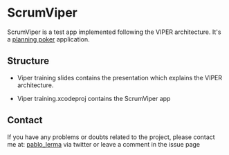 # ScrumViper

ScrumViper is a test app implemented following the VIPER architecture. It's a [planning poker](http://en.wikipedia.org/wiki/Planning_poker) application.

## Structure

- Viper training slides contains the presentation which explains the VIPER architecture.

- Viper training.xcodeproj contains the ScrumViper app

## Contact

If you have any problems or doubts related to the project, please contact me at: [pablo_lerma](https://twitter.com/pablo_lerma) via twitter or leave a comment in the issue page
